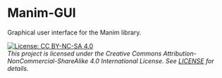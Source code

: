 # Manim-GUI
Graphical user interface for the Manim library.



[![License: CC BY-NC-SA 4.0](https://img.shields.io/badge/License-CC%20BY--NC--SA%204.0-lightgrey.svg)](https://creativecommons.org/licenses/by-nc-sa/4.0/)\
*This project is licensed under the Creative Commons Attribution-NonCommercial-ShareAlike 4.0 International License. See [LICENSE](LICENSE) for details.*
